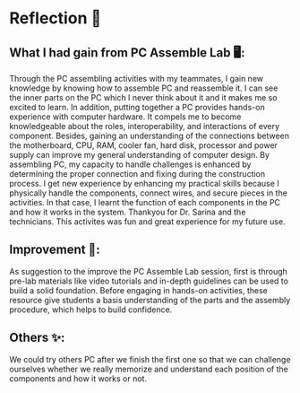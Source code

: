 # Reflection 📝
## What I had gain from PC Assemble Lab 🖥️:
Through the PC assembling activities with my teammates, I gain new knowledge by knowing how to assemble PC and reassemble it. I can see the inner parts on the PC which I never think about it and it makes me so excited to learn. In addition, putting together a PC provides hands-on experience with computer hardware. It compels me to become knowledgeable about the roles, interoperability, and interactions of every component. Besides, gaining an understanding of the connections between the motherboard, CPU, RAM, cooler fan, hard disk, processor and power supply can improve my general understanding of computer design. By assembling PC, my capacity to handle challenges is enhanced by determining the proper connection and fixing during the construction process. I get new experience by enhancing my practical skills because I physically  handle the components, connect wires, and secure pieces in the activities. In that case, I learnt the function of each components in the PC and how it works in the system. Thankyou for Dr. Sarina and the technicians. This activites was fun and great experience for my future use.

## Improvement 💪:
As suggestion to the improve the PC Assemble Lab session, first is through pre-lab materials like video tutorials and in-depth guidelines can be used to build a solid foundation. Before engaging in hands-on activities, these resource give students a basis understanding of the parts and the assembly procedure, which helps to build confidence.

## Others ✨:
We could try others PC after we finish the first one so that we can challenge ourselves whether we really memorize and understand each position of the components and how it works or not.
